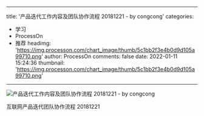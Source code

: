 
---
title: '产品迭代工作内容及团队协作流程 20181221 - by congcong'
categories: 
 - 学习
 - ProcessOn
 - 推荐
headimg: 'https://img.processon.com/chart_image/thumb/5c1bb2f3e4b0d9d105a99710.png'
author: ProcessOn
comments: false
date: 2022-01-11 15:24:36
thumbnail: 'https://img.processon.com/chart_image/thumb/5c1bb2f3e4b0d9d105a99710.png'
---

<div>   
<img class="thumb" alt="产品迭代工作内容及团队协作流程 20181221 - by congcong" src="https://img.processon.com/chart_image/thumb/5c1bb2f3e4b0d9d105a99710.png" referrerpolicy="no-referrer">
<p>互联网产品迭代团队协作流程 20181221</p>  
</div>
            